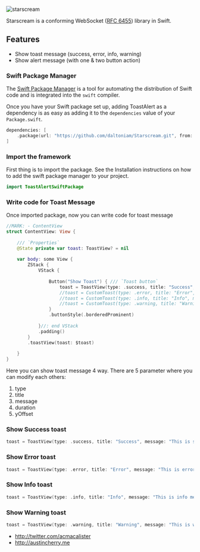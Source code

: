 ![starscream](https://raw.githubusercontent.com/daltoniam/starscream/assets/starscream.jpg)

Starscream is a conforming WebSocket ([RFC 6455](https://datatracker.ietf.org/doc/html/rfc6455)) library in Swift.

## Features

- Show toast message (success, error, info, warning)
- Show alert message (with one & two button action)

### Swift Package Manager

The [Swift Package Manager](https://swift.org/package-manager/) is a tool for automating the distribution of Swift code and is integrated into the `swift` compiler.

Once you have your Swift package set up, adding ToastAlert as a dependency is as easy as adding it to the `dependencies` value of your `Package.swift`.

```swift
dependencies: [
    .package(url: "https://github.com/daltoniam/Starscream.git", from: "4.0.0")
]
```

### Import the framework

First thing is to import the package. See the Installation instructions on how to add the swift package manager to your project.

```swift
import ToastAlertSwiftPackage
```

### Write code for Toast Message

Once imported package, now you can write code for toast message

```swift
//MARK: - ContentView
struct ContentView: View {
    
    /// `Properties`
    @State private var toast: ToastView? = nil
    
    var body: some View {
        ZStack {
            VStack {
                
                Button("Show Toast") { /// `Toast button`
                    toast = ToastView(type: .success, title: "Success", message: "This is success message", duration: 3.0)
                    //toast = CustomToast(type: .error, title: "Error", message: "This is error message", duration: 5.0)
                    //toast = CustomToast(type: .info, title: "Info", message: "This is info message", duration: 3.0)
                    //toast = CustomToast(type: .warning, title: "Warning", message: "This is warning message")
                }
                .buttonStyle(.borderedProminent)
                
            }//: end VStack
            .padding()
        }
        .toastView(toast: $toast)
        
    }
}
```

Here you can show toast message 4 way. There are 5 parameter where you can modify each others:
1. type
2. title
3. message
4. duration
5. yOffset

### Show Success toast
```swift
toast = ToastView(type: .success, title: "Success", message: "This is success message", duration: 3.0)
```

### Show Error toast
```swift
toast = ToastView(type: .error, title: "Error", message: "This is error message", duration: 3.0)
```

### Show Info toast
```swift
toast = ToastView(type: .info, title: "Info", message: "This is info message", duration: 3.0)
```

### Show Warning toast
```swift
toast = ToastView(type: .warning, title: "Warning", message: "This is warning message", duration: 3.0)
```



* http://twitter.com/acmacalister
* http://austincherry.me
